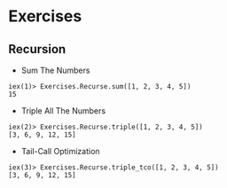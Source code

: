 # Exercises

## Recursion

- Sum The Numbers

```console
iex(1)> Exercises.Recurse.sum([1, 2, 3, 4, 5])
15
```

- Triple All The Numbers

```console
iex(2)> Exercises.Recurse.triple([1, 2, 3, 4, 5])
[3, 6, 9, 12, 15]
```

- Tail-Call Optimization

```console
iex(3)> Exercises.Recurse.triple_tco([1, 2, 3, 4, 5]) 
[3, 6, 9, 12, 15]
```